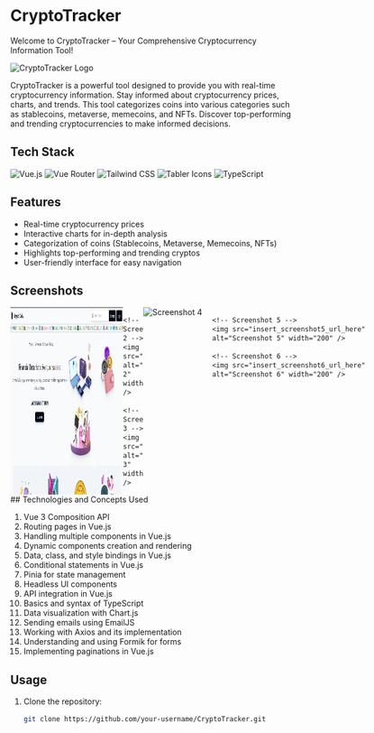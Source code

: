 # CryptoTracker

Welcome to CryptoTracker – Your Comprehensive Cryptocurrency Information Tool!

![CryptoTracker Logo](insert_your_logo_url_here)

CryptoTracker is a powerful tool designed to provide you with real-time cryptocurrency information. Stay informed about cryptocurrency prices, charts, and trends. This tool categorizes coins into various categories such as stablecoins, metaverse, memecoins, and NFTs. Discover top-performing and trending cryptocurrencies to make informed decisions.

## Tech Stack

![Vue.js](https://img.shields.io/badge/Vue.js-4FC08D?style=flat-square&logo=vue.js&logoColor=white) ![Vue Router](https://img.shields.io/badge/Vue%20Router-42b983?style=flat-square&logo=vue.js&logoColor=white) ![Tailwind CSS](https://img.shields.io/badge/Tailwind%20CSS-38B2AC?style=flat-square&logo=tailwind-css&logoColor=white) ![Tabler Icons](https://img.shields.io/badge/Tabler%20Icons-2196F3?style=flat-square&logo=tabler-icons&logoColor=white) ![TypeScript](https://img.shields.io/badge/TypeScript-007ACC?style=flat-square&logo=typescript&logoColor=white)

## Features

- Real-time cryptocurrency prices
- Interactive charts for in-depth analysis
- Categorization of coins (Stablecoins, Metaverse, Memecoins, NFTs)
- Highlights top-performing and trending cryptos
- User-friendly interface for easy navigation
## Screenshots

<div style="display: flex; justify-content: space-around;">

  <!-- First Row: Screenshots 1, 2, 3 -->
  <div style="display: flex;">
    <!-- Screenshot 1 -->
    <img src="https://github.com/omkarshirsath/CryptoTracker/blob/main/ss1.png" alt="Screenshot 1" width="200" />

    <!-- Screenshot 2 -->
    <img src="insert_screenshot2_url_here" alt="Screenshot 2" width="200" />

    <!-- Screenshot 3 -->
    <img src="insert_screenshot3_url_here" alt="Screenshot 3" width="200" />
  </div>

  <!-- Second Row: Screenshots 4, 5, 6 -->
  <div style="display: flex;">
    <!-- Screenshot 4 -->
    <img src="insert_screenshot4_url_here" alt="Screenshot 4" width="200" />

    <!-- Screenshot 5 -->
    <img src="insert_screenshot5_url_here" alt="Screenshot 5" width="200" />

    <!-- Screenshot 6 -->
    <img src="insert_screenshot6_url_here" alt="Screenshot 6" width="200" />
  </div>

</div>
## Technologies and Concepts Used

1. Vue 3 Composition API
2. Routing pages in Vue.js
3. Handling multiple components in Vue.js
4. Dynamic components creation and rendering
5. Data, class, and style bindings in Vue.js
6. Conditional statements in Vue.js
7. Pinia for state management
8. Headless UI components
9. API integration in Vue.js
10. Basics and syntax of TypeScript
11. Data visualization with Chart.js
12. Sending emails using EmailJS
13. Working with Axios and its implementation
14. Understanding and using Formik for forms
15. Implementing paginations in Vue.js

## Usage

1. Clone the repository:
   ```bash
   git clone https://github.com/your-username/CryptoTracker.git
